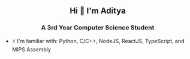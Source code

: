 ## <div align="center"> Hi 👋 I'm Aditya </div>
### <div align="center"> A 3rd Year Computer Science Student </div>
- ⚡ I'm familiar with: Python, C/C++, NodeJS, ReactJS, TypeScript, and MIPS Assembly


<!--
**xadta/xadta** is a ✨ _special_ ✨ repository because its `README.md` (this file) appears on your GitHub profile.

Here are some ideas to get you started:

- 🔭 I’m currently working on ...
- 🌱 I’m currently learning ...
- 👯 I’m looking to collaborate on ...
- 🤔 I’m looking for help with ...
- 💬 Ask me about ...
- 📫 How to reach me: ...
- 😄 Pronouns: ...
- ⚡ Fun fact: ...
-->
